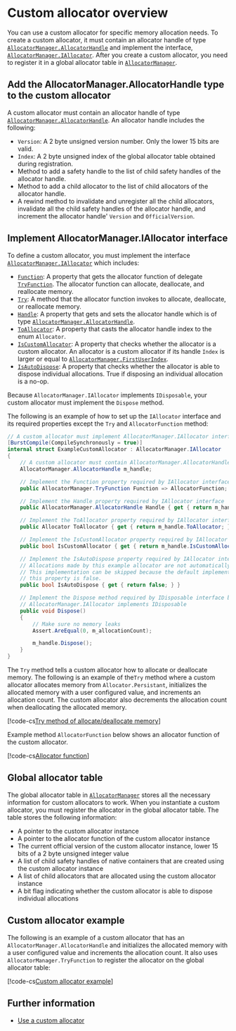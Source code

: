 # Custom allocator overview

You can use a custom allocator for specific memory allocation needs. To create a custom allocator, it must contain an allocator handle of type [`AllocatorManager.AllocatorHandle`](xref:Unity.Collections.AllocatorManager.AllocatorHandle) and implement the interface, [`AllocatorManager.IAllocator`](xref:Unity.Collections.AllocatorManager.IAllocator). After you create a custom allocator, you need to register it in a global allocator table in [`AllocatorManager`](xref:Unity.Collections.AllocatorManager).

## Add the AllocatorManager.AllocatorHandle type to the custom allocator

A custom allocator must contain an allocator handle of type [`AllocatorManager.AllocatorHandle`](xref:Unity.Collections.AllocatorManager.AllocatorHandle). An allocator handle includes the following:

* `Version`: A 2 byte unsigned version number. Only the lower 15 bits are valid.
* `Index`: A 2 byte unsigned index of the global allocator table obtained during registration.
* Method to add a safety handle to the list of child safety handles of the allocator handle.
* Method to add a child allocator to the list of child allocators of the allocator handle.
* A rewind method to invalidate and unregister all the child allocators, invalidate all the child safety handles of the allocator handle, and increment the allocator handle' `Version` and `OfficialVersion`.

## Implement AllocatorManager.IAllocator interface

To define a custom allocator, you must implement the interface [`AllocatorManager.IAllocator`](xref:Unity.Collections.AllocatorManager.IAllocator) which includes: 

* [`Function`](xref:Unity.Collections.AllocatorManager.IAllocator.Function): A property that gets the allocator function of delegate [`TryFunction`](xref:Unity.Collections.AllocatorManager.TryFunction). The allocator function can allocate, deallocate, and reallocate memory.
* [`Try`](xref:Unity.Collections.AllocatorManager.IAllocator.Try(Unity.Collections.AllocatorManager.Block@)): A method that the allocator function invokes to allocate, deallocate, or reallocate memory.
* [`Handle`](xref:Unity.Collections.AllocatorManager.IAllocator.Handle): A property that gets and sets the allocator handle which is of type [`AllocatorManager.AllocatorHandle`](xref:Unity.Collections.AllocatorManager.AllocatorHandle).
* [`ToAllocator`](xref:Unity.Collections.AllocatorManager.IAllocator.ToAllocator): A property that casts the allocator handle index to the enum `Allocator`.
* [`IsCustomAllocator`](xref:Unity.Collections.AllocatorManager.IAllocator.IsCustomAllocator): A property that checks whether the allocator is a custom allocator. An allocator is a custom allocator if its handle `Index` is larger or equal to [`AllocatorManager.FirstUserIndex`](xref:Unity.Collections.AllocatorManager.FirstUserIndex).
* [`IsAutoDispose`](xref:Unity.Collections.AllocatorManager.AllocatorHandle.IsAutoDispose): A property that checks whether the allocator is able to dispose individual allocations. True if disposing an individual allocation is a no-op.

Because `AllocatorManager.IAllocator` implements `IDisposable`, your custom allocator must implement the `Dispose` method.

The following is an example of how to set up the `IAllocator` interface and its required properties except the `Try` and `AllocatorFunction` method:

```c#
// A custom allocator must implement AllocatorManager.IAllocator interface
[BurstCompile(CompileSynchronously = true)]
internal struct ExampleCustomAllocator : AllocatorManager.IAllocator
{
    // A custom allocator must contain AllocatorManager.AllocatorHandle
    AllocatorManager.AllocatorHandle m_handle;

    // Implement the Function property required by IAllocator interface
    public AllocatorManager.TryFunction Function => AllocatorFunction;

    // Implement the Handle property required by IAllocator interface
    public AllocatorManager.AllocatorHandle Handle { get { return m_handle; } set { m_handle = value; } }

    // Implement the ToAllocator property required by IAllocator interface
    public Allocator ToAllocator { get { return m_handle.ToAllocator; } }

    // Implement the IsCustomAllocator property required by IAllocator interface
    public bool IsCustomAllocator { get { return m_handle.IsCustomAllocator; } }

    // Implement the IsAutoDispose property required by IAllocator interface
    // Allocations made by this example allocator are not automatically disposed.
    // This implementation can be skipped because the default implementation of
    // this property is false.
    public bool IsAutoDispose { get { return false; } }

    // Implement the Dispose method required by IDisposable interface because
    // AllocatorManager.IAllocator implements IDisposable
    public void Dispose()
    {
        // Make sure no memory leaks
        Assert.AreEqual(0, m_allocationCount);

        m_handle.Dispose();
    }
}
 ```

The `Try` method tells a custom allocator how to allocate or deallocate memory. The following is an example of the`Try` method where a custom allocator allocates memory from `Allocator.Persistant`, initializes the allocated memory with a user configured value, and increments an allocation count. The custom allocator also decrements the allocation count when deallocating the allocated memory.

[!code-cs[Try method of allocate/deallocate memory](../Unity.Collections.Tests/AllocatorCustomTests.cs#allocator-custom-try)]

Example method `AllocatorFunction` below shows an allocator function of the custom allocator.

[!code-cs[Allocator function](../Unity.Collections.Tests/AllocatorCustomTests.cs#allocator-custom-allocator-function)]

## Global allocator table

The global allocator table in [`AllocatorManager`](xref:Unity.Collections.AllocatorManager) stores all the necessary information for custom allocators to work. When you instantiate a custom allocator, you must register the allocator in the global allocator table. The table stores the following information:

* A pointer to the custom allocator instance
* A pointer to the allocator function of the custom allocator instance
* The current official version of the custom allocator instance, lower 15 bits of a 2 byte unsigned integer value
* A list of child safety handles of native containers that are created using the custom allocator instance
* A list of child allocators that are allocated using the custom allocator instance
* A bit flag indicating whether the custom allocator is able to dispose individual allocations

## Custom allocator example

The following is an example of a custom allocator that has an `AllocatorManager.AllocatorHandle` and initializes the allocated memory with a user configured value and increments the allocation count. It also uses `AllocatorManager.TryFunction` to register the allocator on the global allocator table:

[!code-cs[Custom allocator example](../Unity.Collections.Tests/AllocatorCustomTests.cs#allocator-custom-example)]

## Further information

* [Use a custom allocator](allocator-custom-use.md)

